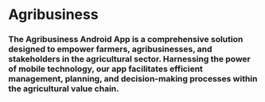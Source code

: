 # Agribusiness
<h3>
The Agribusiness Android App is a comprehensive solution designed to empower farmers, agribusinesses, and stakeholders in the agricultural sector. Harnessing the power of mobile technology, our app facilitates efficient management, planning, and decision-making processes within the agricultural value chain.
<br>
